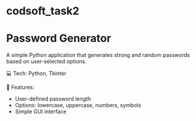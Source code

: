 # codsoft_task2
# Password Generator
A simple Python application that generates strong and random passwords based on user-selected options. 

💻 Tech: Python, Tkinter

🔹 Features:
- User-defined password length
- Options: lowercase, uppercase, numbers, symbols
- Simple GUI interface
